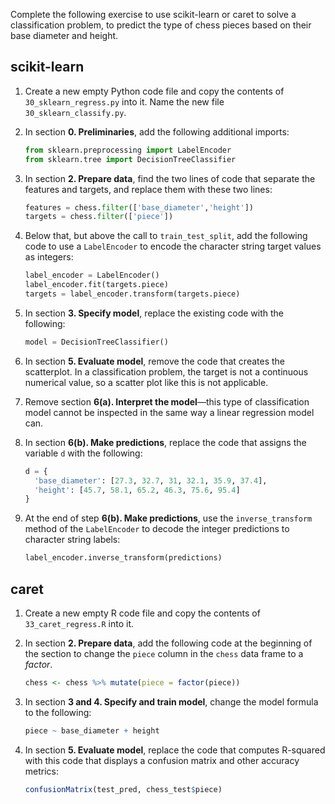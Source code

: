 Complete the following exercise to use scikit-learn
or caret to solve a classification problem, to predict
the type of chess pieces based on their base diameter
and height.

## scikit-learn

1. Create a new empty Python code file and copy the
   contents of `30_sklearn_regress.py` into it. Name
   the new file `30_sklearn_classify.py`.

2. In section **0. Preliminaries**, add the following
   additional imports:
   ```python
   from sklearn.preprocessing import LabelEncoder
   from sklearn.tree import DecisionTreeClassifier
   ```

3. In section **2. Prepare data**, find the two
   lines of code that separate the features and
   targets, and replace them with these two lines:
   ```python
   features = chess.filter(['base_diameter','height'])
   targets = chess.filter(['piece'])
   ```

4. Below that, but above the call to `train_test_split`,
   add the following code to use a `LabelEncoder` to
   encode the character string target values as
   integers:
   ```python
   label_encoder = LabelEncoder()
   label_encoder.fit(targets.piece)
   targets = label_encoder.transform(targets.piece)
   ```

5. In section **3. Specify model**, replace the existing
   code with the following:
   ```python
   model = DecisionTreeClassifier()
   ```

6. In section **5. Evaluate model**, remove the code
   that creates the scatterplot. In a classification
   problem, the target is not a continuous numerical
   value, so a scatter plot like this is not applicable.

7. Remove section **6(a). Interpret the model**—this type 
   of classification model cannot be inspected in the
   same way a linear regression model can.

8. In section **6(b). Make predictions**, replace the code
   that assigns the variable `d` with the following:
   ```python
   d = {
     'base_diameter': [27.3, 32.7, 31, 32.1, 35.9, 37.4],
     'height': [45.7, 58.1, 65.2, 46.3, 75.6, 95.4]
   }
   ```

9. At the end of step **6(b). Make predictions**, use the
   `inverse_transform` method of the `LabelEncoder` to
   decode the integer predictions to character string
   labels:
   ```python
   label_encoder.inverse_transform(predictions)
   ```

## caret

1. Create a new empty R code file and copy the
   contents of `33_caret_regress.R` into it.

2. In section **2. Prepare data**, add the following code
   at the beginning of the section to change the `piece`
   column in the `chess` data frame to a _factor_.
   ```r
   chess <- chess %>% mutate(piece = factor(piece))
   ```

3. In section **3 and 4. Specify and train model**, change
   the model formula to the following:
   ```r
   piece ~ base_diameter + height
   ```

4. In section **5. Evaluate model**, replace the code that
   computes R-squared with this code that displays a
   confusion matrix and other accuracy metrics:
   ```r
   confusionMatrix(test_pred, chess_test$piece)
   ```

